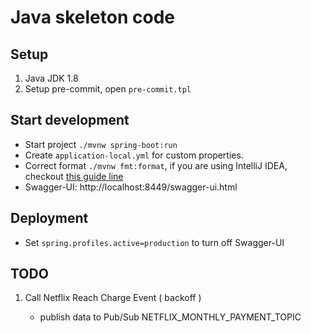 # Java skeleton code

## Setup
1. Java JDK 1.8
2. Setup pre-commit, open `pre-commit.tpl`

## Start development

* Start project `./mvnw spring-boot:run`
* Create `application-local.yml` for custom properties.
* Correct format `./mvnw fmt:format`, if you are using IntelliJ IDEA, checkout [this guide line](https://github.com/google/google-java-format#intellij)
* Swagger-UI: http://localhost:8449/swagger-ui.html

## Deployment 

* Set `spring.profiles.active=production` to turn off Swagger-UI 

## TODO

1.  Call Netflix Reach Charge Event ( backoff )
   
    - publish data to Pub/Sub NETFLIX_MONTHLY_PAYMENT_TOPIC


    
    
